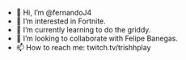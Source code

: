 - 👋 Hi, I’m @fernandoJ4
- 👀 I’m interested in Fortnite.
- 🌱 I’m currently learning to do the griddy.
- 💞️ I’m looking to collaborate with Felipe Banegas.
- 📫 How to reach me: twitch.tv/trishhplay

<!---
fernandoJ4/fernandoJ4 is a ✨ special ✨ repository because its `README.md` (this file) appears on your GitHub profile.
You can click the Preview link to take a look at your changes.
--->
